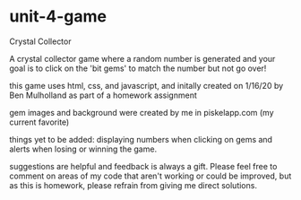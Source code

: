 # unit-4-game
Crystal Collector

A crystal collector game where a random number is generated and your goal is to click on the 'bit gems' to match the number but not go over!

this game uses html, css, and javascript, and initally created on 1/16/20 by Ben Mulholland as part of a homework assignment

gem images and background were created by me in piskelapp.com (my current favorite)

things yet to be added: displaying numbers when clicking on gems and alerts when losing or winning the game.  

suggestions are helpful and feedback is always a gift.  Please feel free to comment on areas of my code that aren't working or could be improved, but as this is homework, please refrain from giving me direct solutions. 
